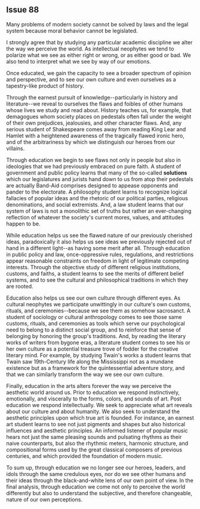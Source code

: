 
Issue 88
---------------------------

Many problems of modern society cannot be solved by laws and the legal system because
moral behavior cannot be legislated.

I strongly agree that by studying any particular academic discipline we alter the way we
perceive the world. As intellectual neophytes we tend to polarize what we see as either right or
wrong, or as either good or bad. We also tend to interpret what we see by way of our emotions.

Once educated, we gain the capacity to see a broader spectrum of opinion and perspective,
and to see our own culture and even ourselves as a tapestry-like product of history.

Through the earnest pursuit of knowledge--particularly in history and literature--we reveal to
ourselves the flaws and foibles of other humans whose lives we study and read about. History
teaches us, for example, that demagogues whom society places on pedestals often fall under
the weight of their own prejudices, jealousies, and other character flaws. And, any serious
student of Shakespeare comes away from reading King Lear and Hamlet with a heightened
awareness of the tragically flawed ironic hero, and of the arbitrariness by which we distinguish
our heroes from our villains.

Through education we begin to see flaws not only in people but also in ideologies that we
had previously embraced on pure faith. A student of government and public policy learns that
many of the so-called **solutions** which our legislatures and jurists hand down to us from atop
their pedestals are actually Band-Aid comprises designed to appease opponents and pander
to the electorate. A philosophy student learns to recognize logical fallacies of popular ideas
and the rhetoric of our political parties, religious denominations, and social extremists. And, a
law student learns that our system of laws is not a monolithic set of truths but rather an
ever-changing reflection of whatever the society's current mores, values, and attitudes happen
to be.

While education helps us see the flawed nature of our previously cherished ideas,
paradoxically it also helps us see ideas we previously rejected out of hand in a different
light--as having some merit after all. Through education in public policy and law,
once-oppressive rules, regulations, and restrictions appear reasonable constraints on freedom
in light of legitimate competing interests. Through the objective study of different religious
institutions, customs, and faiths, a student learns to see the merits of different belief systems,
and to see the cultural and philosophical traditions in which they are rooted.

Education also helps us see our own culture through different eyes. As cultural neophytes
we participate unwittingly in our culture's own customs, rituals, and ceremonies--because we
see them as somehow sacrosanct. A student of sociology or cultural anthropology comes to
see those same customs, rituals, and ceremonies as tools which serve our psychological need
to belong to a distinct social group, and to reinforce that sense of belonging by honoring the
group's traditions. And, by reading the literary works of writers from bygone eras, a literature
student comes to see his or her own culture as a potential treasure trove of fodder for the
creative literary mind. For example, by studying Twain's works a student learns that Twain saw
19th-Century life along the Mississippi not as a mundane existence but as a framework for the
quintessential adventure story, and that we can similarly transform the way we see our own
culture.

Finally, education in the arts alters forever the way we perceive the aesthetic world around
us. Prior to education we respond instinctively, emotionally, and viscerally to the forms, colors,
and sounds of art. Post education we respond intellectually. We seek to appreciate what art
reveals about our culture and about humanity. We also seek to understand the aesthetic
principles upon which true art is founded. For instance, an earnest art student learns to see not
just pigments and shapes but also historical influences and aesthetic principles. An informed
listener of popular music hears not just the same pleasing sounds and pulsating rhythms as
their naive counterparts, but also the rhythmic meters, harmonic structure, and compositional
forms used by the great classical composers of previous centuries, and which provided the
foundation of modern music.

To sum up, through education we no longer see our heroes, leaders, and idols through the
same credulous eyes, nor do we see other humans and their ideas through the
black-and-white lens of our own point of view. In the final analysis, through education we come
not only to perceive the world differently but also to understand the subjective, and therefore
changeable, nature of our own perceptions.


